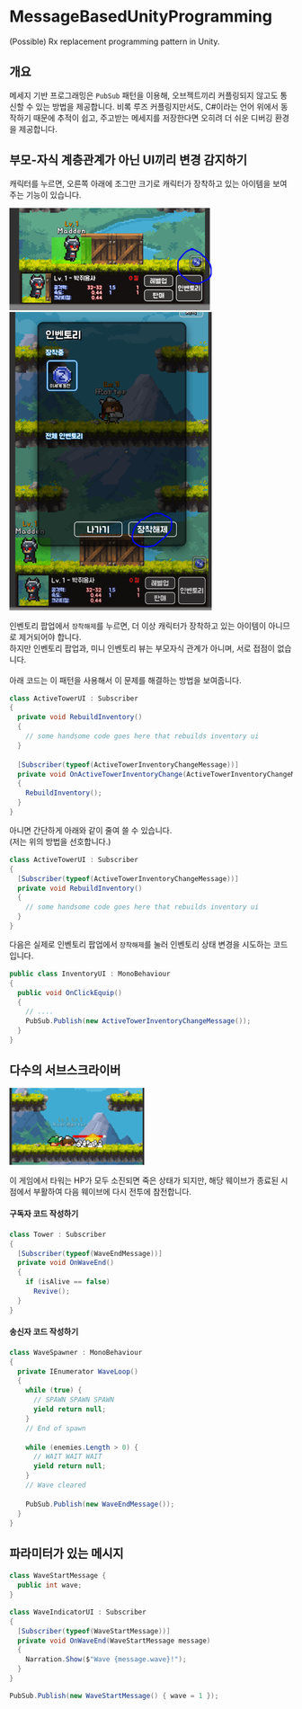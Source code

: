 MessageBasedUnityProgramming
====

(Possible) Rx replacement programming pattern in Unity.

개요
----
메세지 기반 프로그래밍은 `PubSub` 패턴을 이용해, 오브젝트끼리 커플링되지 않고도 통신할 수 있는 방법을 제공합니다. 비록 루즈 커플링지만서도, C#이라는 언어 위에서 동작하기 때문에 추적이 쉽고, 주고받는 메세지를 저장한다면 오히려 더 쉬운 디버깅 환경을 제공합니다.

부모-자식 계층관계가 아닌 UI끼리 변경 감지하기
----

캐릭터를 누르면, 오른쪽 아래에 조그만 크기로 캐릭터가 장착하고 있는 아이템을 보여주는 기능이 있습니다.

<img src="img/1.png" width="360px" />

<img src="img/2.png" width="360px" />

인벤토리 팝업에서 `장착해제`를 누르면, 더 이상 캐릭터가 장착하고 있는 아이템이 아니므로 제거되어야 합니다. <br />
하지만 인벤토리 팝업과, 미니 인벤토리 뷰는 부모자식 관계가 아니며, 서로 접점이 없습니다.<br/>
<br/>
아래 코드는 이 패턴을 사용해서 이 문제를 해결하는 방법을 보여줍니다.

```cs
class ActiveTowerUI : Subscriber
{
  private void RebuildInventory()
  {
    // some handsome code goes here that rebuilds inventory ui
  }

  [Subscriber(typeof(ActiveTowerInventoryChangeMessage))]
  private void OnActiveTowerInventoryChange(ActiveTowerInventoryChangeMessage message)
  {
    RebuildInventory();
  }
}
```

아니면 간단하게 아래와 같이 줄여 쓸 수 있습니다.<br/>
(저는 위의 방법을 선호합니다.)
```cs
class ActiveTowerUI : Subscriber
{
  [Subscriber(typeof(ActiveTowerInventoryChangeMessage))]
  private void RebuildInventory()
  {
    // some handsome code goes here that rebuilds inventory ui
  }
}
```

다음은 실제로 인벤토리 팝업에서 `장착해제`를 눌러 인벤토리 상태 변경을 시도하는 코드입니다.
```cs
public class InventoryUI : MonoBehaviour 
{
  public void OnClickEquip()
  {
    // ....
    PubSub.Publish(new ActiveTowerInventoryChangeMessage());
  }
}
```


다수의 서브스크라이버
----

<img src="img/3.png" width="240px" />

이 게임에서 타워는 HP가 모두 소진되면 죽은 상태가 되지만, 해당 웨이브가 종료된 시점에서 부활하여 다음 웨이브에 다시 전투에 참전합니다.

#### 구독자 코드 작성하기
```cs
class Tower : Subscriber
{
  [Subscriber(typeof(WaveEndMessage))]
  private void OnWaveEnd()
  {
    if (isAlive == false)
      Revive();
  }
}
```

#### 송신자 코드 작성하기
```cs
class WaveSpawner : MonoBehaviour
{
  private IEnumerator WaveLoop()
  {
    while (true) {
      // SPAWN SPAWN SPAWN
      yield return null;
    }
    // End of spawn

    while (enemies.Length > 0) {
      // WAIT WAIT WAIT
      yield return null;
    }
    // Wave cleared

    PubSub.Publish(new WaveEndMessage());
  }
}
```


파라미터가 있는 메시지
----

```cs
class WaveStartMessage {
  public int wave;
}
```
```cs
class WaveIndicatorUI : Subscriber
{
  [Subscriber(typeof(WaveStartMessage))]
  private void OnWaveEnd(WaveStartMessage message)
  {
    Narration.Show($"Wave {message.wave}!");
  }
}
```
```cs
PubSub.Publish(new WaveStartMessage() { wave = 1 });
```